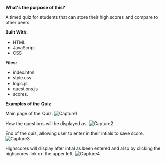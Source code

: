 **What's the purpose of this?**    

  A timed quiz for students that can store their high scores and compare to other peers.
  
**Built With:**
- HTML
- JavaScript
- CSS 

**Files:**
- index.html
- style.css
- logic.js
- questions.js
- scores.

**Examples of the Quiz**

Main page of the Quiz.
![Capture1](https://user-images.githubusercontent.com/89051027/152871123-c207f5f7-5d2b-44e3-84a4-4c26a51e032d.PNG)

How the questions will be displayed as.
![Capture2](https://user-images.githubusercontent.com/89051027/152871201-ab976ddc-1538-40cd-8073-318b4018a112.PNG)

End of the quiz, allowing user to enter in their intials to save score.
![Capture3](https://user-images.githubusercontent.com/89051027/152871255-e56a3073-e3c6-493b-b918-9895bfe161c0.PNG)

Highscores will display after intial as been entered and also by clicking the highscores link on the upper left.
![Capture4](https://user-images.githubusercontent.com/89051027/152871343-7a25a490-207e-4814-a688-400d44d4207a.PNG)

